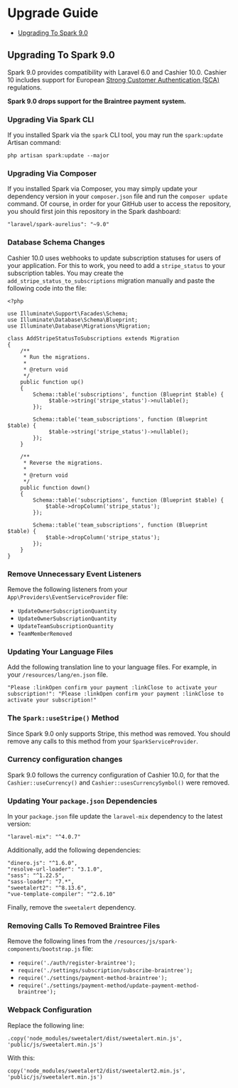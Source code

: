 # Upgrade Guide

- [Upgrading To Spark 9.0](#upgrade-spark-9.0)

<a name="upgrade-spark-9.0"></a>
## Upgrading To Spark 9.0

Spark 9.0 provides compatibility with Laravel 6.0 and Cashier 10.0. Cashier 10 includes support for European [Strong Customer Authentication (SCA)](https://stripe.com/docs/strong-customer-authentication) regulations.

**Spark 9.0 drops support for the Braintree payment system.**

### Upgrading Via Spark CLI

If you installed Spark via the `spark` CLI tool, you may run the `spark:update` Artisan command:

    php artisan spark:update --major

### Upgrading Via Composer

If you installed Spark via Composer, you may simply update your dependency version in your `composer.json` file and run the `composer update` command. Of course, in order for your GitHub user to access the repository, you should first join this repository in the Spark dashboard:

    "laravel/spark-aurelius": "~9.0"

### Database Schema Changes

Cashier 10.0 uses webhooks to update subscription statuses for users of your application. For this to work, you need to add a `stripe_status` to your subscription tables. You may create the `add_stripe_status_to_subscriptions` migration manually and paste the following code into the file:

```
<?php

use Illuminate\Support\Facades\Schema;
use Illuminate\Database\Schema\Blueprint;
use Illuminate\Database\Migrations\Migration;

class AddStripeStatusToSubscriptions extends Migration
{
    /**
     * Run the migrations.
     *
     * @return void
     */
    public function up()
    {
        Schema::table('subscriptions', function (Blueprint $table) {
			 $table->string('stripe_status')->nullable();
        });

        Schema::table('team_subscriptions', function (Blueprint $table) {
			 $table->string('stripe_status')->nullable();
        });
    }

    /**
     * Reverse the migrations.
     *
     * @return void
     */
    public function down()
    {
        Schema::table('subscriptions', function (Blueprint $table) {
            $table->dropColumn('stripe_status');
        });

        Schema::table('team_subscriptions', function (Blueprint $table) {
            $table->dropColumn('stripe_status');
        });
    }
}
```

### Remove Unnecessary Event Listeners

Remove the following listeners from your `App\Providers\EventServiceProvider` file:

- `UpdateOwnerSubscriptionQuantity`
- `UpdateOwnerSubscriptionQuantity `
- `UpdateTeamSubscriptionQuantity `
- `TeamMemberRemoved`

### Updating Your Language Files

Add the following translation line to your language files. For example, in your `/resources/lang/en.json` file.

```
"Please :linkOpen confirm your payment :linkClose to activate your subscription!": "Please :linkOpen confirm your payment :linkClose to activate your subscription!"
```

### The `Spark::useStripe()` Method

Since Spark 9.0 only supports Stripe, this method was removed. You should remove any calls to this method from your `SparkServiceProvider`.

### Currency configuration changes

Spark 9.0 follows the currency configuration of Cashier 10.0, for that the `Cashier::useCurrency()` and `Cashier::usesCurrencySymbol()` were removed.

### Updating Your `package.json` Dependencies

In your `package.json` file update the `laravel-mix` dependency to the latest version:

```
"laravel-mix": "^4.0.7"
```

Additionally, add the following dependencies:

```
"dinero.js": "^1.6.0",
"resolve-url-loader": "3.1.0",
"sass": "^1.22.5",
"sass-loader": "7.*",
"sweetalert2": "^8.13.6",
"vue-template-compiler": "^2.6.10"
```

Finally, remove the `sweetalert` dependency.

### Removing Calls To Removed Braintree Files

Remove the following lines from the `/resources/js/spark-components/bootstrap.js` file:

- `require('./auth/register-braintree');`
- `require('./settings/subscription/subscribe-braintree');`
- `require('./settings/payment-method-braintree');`
- `require('./settings/payment-method/update-payment-method-braintree');`

### Webpack Configuration

Replace the following line:

```
.copy('node_modules/sweetalert/dist/sweetalert.min.js', 'public/js/sweetalert.min.js')
```

With this:

```
copy('node_modules/sweetalert2/dist/sweetalert2.min.js', 'public/js/sweetalert.min.js')
```
